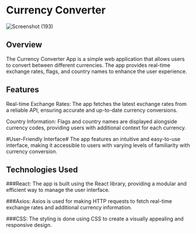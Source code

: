 # Currency Converter
![Screenshot (193)](https://github.com/Purifoy/CurrencyConverter/assets/24870574/3be365e7-73bb-4bb3-b530-05b97831d073)

## **Overview**
The Currency Converter App is a simple web application that allows users to convert between different currencies. The app provides real-time exchange rates, flags, and country names to enhance the user experience.

## **Features**
Real-time Exchange Rates: The app fetches the latest exchange rates from a reliable API, ensuring accurate and up-to-date currency conversions.

Country Information: Flags and country names are displayed alongside currency codes, providing users with additional context for each currency.

#User-Friendly Interface# The app features an intuitive and easy-to-use interface, making it accessible to users with varying levels of familiarity with currency conversion.

## **Technologies Used**



###React: The app is built using the React library, providing a modular and efficient way to manage the user interface.

###Axios: Axios is used for making HTTP requests to fetch real-time exchange rates and additional currency information.

###CSS: The styling is done using CSS to create a visually appealing and responsive design.
